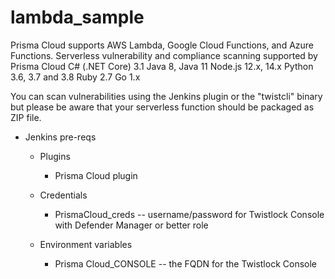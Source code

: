 # lambda_sample

Prisma Cloud supports AWS Lambda, Google Cloud Functions, and Azure Functions.
Serverless vulnerability and compliance scanning supported by Prisma Cloud
C# (.NET Core) 3.1
Java 8, Java 11
Node.js 12.x, 14.x
Python 3.6, 3.7 and 3.8
Ruby 2.7
Go 1.x

You can scan vulnerabilities using the Jenkins plugin or the  "twistcli" binary  but please  be aware that your  serverless function should be packaged as ZIP file.

* Jenkins pre-reqs
  * Plugins
    * Prisma Cloud plugin

  * Credentials
    * PrismaCloud_creds -- username/password for Twistlock Console with Defender Manager or better role

  * Environment variables
    * Prisma Cloud_CONSOLE -- the FQDN for the Twistlock Console
